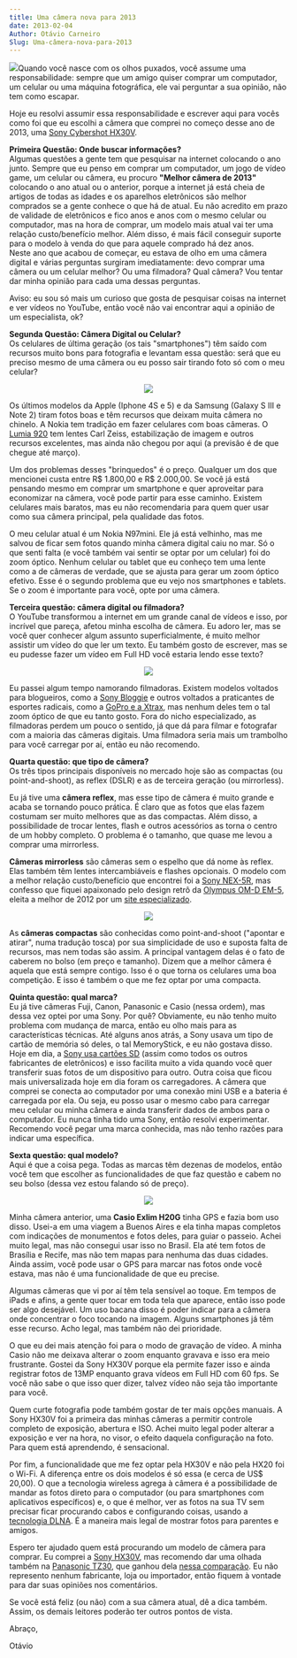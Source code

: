 ```yaml
---
title: Uma câmera nova para 2013
date: 2013-02-04
Author: Otávio Carneiro
Slug: Uma-câmera-nova-para-2013
---
```


[![](http://asset1.cbsistatic.com/cnwk.1d/i/tim/2012/05/15/Sony_Cyber-shot_DSC-HX30V_35153336_07_620x466.jpg)](http://asset1.cbsistatic.com/cnwk.1d/i/tim/2012/05/15/Sony_Cyber-shot_DSC-HX30V_35153336_07_620x466.jpg)Quando
você nasce com os olhos puxados, você assume uma responsabilidade:
sempre que um amigo quiser comprar um computador, um celular ou uma
máquina fotográfica, ele vai perguntar a sua opinião, não tem como
escapar.

Hoje eu resolvi assumir essa responsabilidade e escrever aqui para vocês
como foi que eu escolhi a câmera que comprei no começo desse ano de
2013, uma [Sony Cybershot
HX30V](http://store.sony.com/webapp/wcs/stores/servlet/ProductDisplay?catalogId=10551&storeId=10151&langId=-1&productId=8198552921666429167).  
  
**Primeira Questão: Onde buscar informações?**  
Algumas questões a gente tem que pesquisar na internet colocando o ano
junto. Sempre que eu penso em comprar um computador, um jogo de vídeo
game, um celular ou câmera, eu procuro **"Melhor câmera de 2013"**
colocando o ano atual ou o anterior, porque a internet já está cheia de
artigos de todas as idades e os aparelhos eletrônicos são melhor
comprados se a gente conhece o que há de atual. Eu não acredito em prazo
de validade de eletrônicos e fico anos e anos com o mesmo celular ou
computador, mas na hora de comprar, um modelo mais atual vai ter uma
relação custo/benefício melhor. Além disso, é mais fácil conseguir
suporte para o modelo à venda do que para aquele comprado há dez anos.  
Neste ano que acabou de começar, eu estava de olho em uma câmera digital
e várias perguntas surgiram imediatamente: devo comprar uma câmera ou um
celular melhor? Ou uma filmadora? Qual câmera? Vou tentar dar minha
opinião para cada uma dessas perguntas.  
  
Aviso: eu sou só mais um curioso que gosta de pesquisar coisas na
internet e ver vídeos no YouTube, então você não vai encontrar aqui a
opinião de um especialista, ok?  
  
**Segunda Questão: Câmera Digital ou Celular?**  
Os celulares de última geração (os tais "smartphones") têm saído com
recursos muito bons para fotografia e levantam essa questão: será que eu
preciso mesmo de uma câmera ou eu posso sair tirando foto só com o meu
celular?  
  

<div class="separator" style="clear: both; text-align: center;">

[![](http://img1.lesnumeriques.com/news/26/26786/nokia-lumia-920-photo.jpg)](http://img1.lesnumeriques.com/news/26/26786/nokia-lumia-920-photo.jpg)

</div>

Os últimos modelos da Apple (Iphone 4S e 5) e da Samsung (Galaxy S III e
Note 2) tiram fotos boas e têm recursos que deixam muita câmera no
chinelo. A Nokia tem tradição em fazer celulares com boas câmeras. O
[Lumia 920](http://www.nokia.com/br-pt/produtos/celular/lumia920/) tem
lentes Carl Zeiss, estabilização de imagem e outros recursos excelentes,
mas ainda não chegou por aqui (a previsão é de que chegue até março).  
  
Um dos problemas desses "brinquedos" é o preço. Qualquer um dos que
mencionei custa entre R\$ 1.800,00 e R\$ 2.000,00. Se você já está
pensando mesmo em comprar um smartphone e quer aproveitar para
economizar na câmera, você pode partir para esse caminho. Existem
celulares mais baratos, mas eu não recomendaria para quem quer usar como
sua câmera principal, pela qualidade das fotos.  
  
O meu celular atual é um Nokia N97mini. Ele já está velhinho, mas me
salvou de ficar sem fotos quando minha câmera digital caiu no mar. Só o
que senti falta (e você também vai sentir se optar por um celular) foi
do zoom óptico. Nenhum celular ou tablet que eu conheço tem uma lente
como a de câmeras de verdade, que se ajusta para gerar um zoom óptico
efetivo. Esse é o segundo problema que eu vejo nos smartphones e
tablets. Se o zoom é importante para você, opte por uma câmera.  
  
**Terceira questão: câmera digital ou filmadora?**  
O YouTube transformou a internet em um grande canal de vídeos e isso,
por incrível que pareça, afetou minha escolha de câmera. Eu adoro ler,
mas se você quer conhecer algum assunto superficialmente, é muito melhor
assistir um vídeo do que ler um texto. Eu também gosto de escrever, mas
se eu pudesse fazer um vídeo em Full HD você estaria lendo esse texto?  
  

<div class="separator" style="clear: both; text-align: center;">

[![](http://cbcdn1.gopro.com/uploads/photo_of_the_day/image/7837/media_of_the_day_dexter1.jpg)](http://cbcdn1.gopro.com/uploads/photo_of_the_day/image/7837/media_of_the_day_dexter1.jpg)

</div>

Eu passei algum tempo namorando filmadoras. Existem modelos voltados
para blogueiros, como a [Sony
Bloggie](http://store.sony.com/c/Sony-Bloggie-MP4-Video-Camera/en/c/S_Bloggie) e
outros voltados a praticantes de esportes radicais, como a [GoPro e a
Xtrax](http://fotografiacampinas.com.br/xtrax-sd20f-vs-gopro-hero/), mas
nenhum deles tem o tal zoom óptico de que eu tanto gosto. Fora do nicho
especializado, as filmadoras perdem um pouco o sentido, já que dá para
filmar e fotografar com a maioria das câmeras digitais. Uma filmadora
seria mais um trambolho para você carregar por aí, então eu não
recomendo.  
  
**Quarta questão: que tipo de câmera?**  
Os três tipos principais disponíveis no mercado hoje são as compactas
(ou point-and-shoot), as reflex (DSLR) e as de terceira geração (ou
mirrorless).  
  
Eu já tive uma **câmera reflex**, mas esse tipo de câmera é muito grande
e acaba se tornando pouco prática. É claro que as fotos que elas fazem
costumam ser muito melhores que as das compactas. Além disso, a
possibilidade de trocar lentes, flash e outros acessórios as torna o
centro de um hobby completo. O problema é o tamanho, que quase me levou
a comprar uma mirrorless.  
  
**Câmeras mirrorless** são câmeras sem o espelho que dá nome às reflex.
Elas também têm lentes intercambiáveis e flashes opcionais. O modelo com
a melhor relação custo/benefício que encontrei foi a [Sony
NEX-5R](http://store.sony.com/p/Sony-Alpha-NEX-5R-Camera-with-18-55mm-Lens/en/p/NEX5RK/B),
mas confesso que fiquei apaixonado pelo design retrô da [Olympus OM-D
EM-5](http://www.getolympus.com/us/en/digitalcameras/pen-omd/e-m5.html),
eleita a melhor de 2012 por um [site
especializado](http://www.dpreview.com/news/2013/01/01/best-camera-of-2012-results).

<div class="separator" style="clear: both; text-align: center;">

[![](http://www.getolympus.com/us/en/media/catalog/product/wword/arts/600X245/em5_hero_silver.png)](http://www.getolympus.com/us/en/media/catalog/product/wword/arts/600X245/em5_hero_silver.png)

</div>

As **câmeras compactas** são conhecidas como point-and-shoot ("apontar e
atirar", numa tradução tosca) por sua simplicidade de uso e suposta
falta de recursos, mas nem todas são assim. A principal vantagem delas é
o fato de caberem no bolso (em preço e tamanho). Dizem que a melhor
câmera é aquela que está sempre contigo. Isso é o que torna os celulares
uma boa competição. E isso é também o que me fez optar por uma
compacta.  
  
**Quinta questão: qual marca?**  
Eu já tive câmeras Fuji, Canon, Panasonic e Casio (nessa ordem), mas
dessa vez optei por uma Sony. Por quê? Obviamente, eu não tenho muito
problema com mudança de marca, então eu olho mais para as
características técnicas. Até alguns anos atrás, a Sony usava um tipo de
cartão de memória só deles, o tal MemoryStick, e eu não gostava disso.
Hoje em dia, a [Sony usa cartões
SD](http://www.gizmodo.com.br/sony-ericsson-adota-microsd-em-vez-de-memory-stick-em-seus-celulares/) (assim
como todos os outros fabricantes de eletrônicos) e isso facilita muito a
vida quando você quer transferir suas fotos de um dispositivo para
outro. Outra coisa que ficou mais universalizada hoje em dia foram os
carregadores. A câmera que comprei se conecta ao computador por uma
conexão mini USB e a bateria é carregada por ela. Ou seja, eu posso usar
o mesmo cabo para carregar meu celular ou minha câmera e ainda
transferir dados de ambos para o computador. Eu nunca tinha tido uma
Sony, então resolvi experimentar. Recomendo você pegar uma marca
conhecida, mas não tenho razões para indicar uma específica.

**Sexta questão: qual modelo?**  
Aqui é que a coisa pega. Todas as marcas têm dezenas de modelos, então
você tem que escolher as funcionalidades de que faz questão e cabem no
seu bolso (dessa vez estou falando só de preço).

<div class="separator" style="clear: both; text-align: center;">

[![](http://whatdigitalcamera.media.ipcdigital.co.uk/11133/000004df6/a100/EX-H20G-BK-b-MAP.jpg)](http://whatdigitalcamera.media.ipcdigital.co.uk/11133/000004df6/a100/EX-H20G-BK-b-MAP.jpg)

</div>

Minha câmera anterior, uma **Casio Exlim H20G** tinha GPS e fazia bom
uso disso. Usei-a em uma viagem a Buenos Aires e ela tinha mapas
completos com indicações de monumentos e fotos deles, para guiar o
passeio. Achei muito legal, mas não consegui usar isso no Brasil. Ela
até tem fotos de Brasília e Recife, mas não tem mapas para nenhuma das
duas cidades. Ainda assim, você pode usar o GPS para marcar nas fotos
onde você estava, mas não é uma funcionalidade de que eu precise.

Algumas câmeras que vi por aí têm tela sensível ao toque. Em tempos de
iPads e afins, a gente quer tocar em toda tela que aparece, então isso
pode ser algo desejável. Um uso bacana disso é poder indicar para a
câmera onde concentrar o foco tocando na imagem. Alguns smartphones já
têm esse recurso. Acho legal, mas também não dei prioridade.

O que eu dei mais atenção foi para o modo de gravação de vídeo. A minha
Casio não me deixava alterar o zoom enquanto gravava e isso era meio
frustrante. Gostei da Sony HX30V porque ela permite fazer isso e ainda
registrar fotos de 13MP enquanto grava vídeos em Full HD com 60 fps. Se
você não sabe o que isso quer dizer, talvez vídeo não seja tão
importante para você.

Quem curte fotografia pode também gostar de ter mais opções manuais. A
Sony HX30V foi a primeira das minhas câmeras a permitir controle
completo de exposição, abertura e ISO. Achei muito legal poder alterar a
exposição e ver na hora, no visor, o efeito daquela configuração na
foto. Para quem está aprendendo, é sensacional.

Por fim, a funcionalidade que me fez optar pela HX30V e não pela HX20
foi o Wi-Fi. A diferença entre os dois modelos é só essa (e cerca de
US\$ 20,00). O que a tecnologia wireless agrega à câmera é a
possibilidade de mandar as fotos direto para o computador (ou para
smartphones com aplicativos específicos) e, o que é melhor, ver as fotos
na sua TV sem precisar ficar procurando cabos e configurando coisas,
usando a [tecnologia DLNA](http://www.dlna.org/). É a maneira mais legal
de mostrar fotos para parentes e amigos.

Espero ter ajudado quem está procurando um modelo de câmera para
comprar. Eu comprei a [Sony
HX30V](http://store.sony.com/webapp/wcs/stores/servlet/ProductDisplay?catalogId=10551&storeId=10151&langId=-1&productId=8198552921666429167),
mas recomendo dar uma olhada também na [Panasonic
TZ30](http://www.panasonic.pt/html/pt_PT/Produtos/Lumix/C%C3%A2maras+Digitais+Lumix/Panasonic+LUMIX+TZ30+%E2%80%93+a+sua+companheira+de+viagem+ideal+-+sensor+MOS+14+megapixels+e+zoom+%C3%B3tico+20x/9001085/index.html),
que ganhou dela [nessa
comparação](http://snapsort.com/compare/Panasonic-TZ30-vs-Sony-Cyber-shot-DSC-HX30V).
Eu não represento nenhum fabricante, loja ou importador, então fiquem à
vontade para dar suas opiniões nos comentários.

Se você está feliz (ou não) com a sua câmera atual, dê a dica também.
Assim, os demais leitores poderão ter outros pontos de vista.

Abraço,

Otávio


